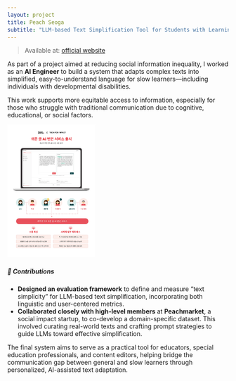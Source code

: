 ```yaml
---
layout: project
title: Peach Seoga
subtitle: "LLM-based Text Simplification Tool for Students with Learning Difficulties"
---
```


> Available at: [official website](https://ai.peachseoga.com/)

As part of a project aimed at reducing social information inequality, I worked as an **AI Engineer** to build a system that adapts complex texts into simplified, easy-to-understand language for slow learners—including individuals with developmental disabilities.

This work supports more equitable access to information, especially for those who struggle with traditional communication due to cognitive, educational, or social factors.

<!-- ![Project screenshot](../assets/projects/peachseoga/project_img.png) -->

<img src="../assets/projects/peachseoga/project_img.png" alt="Project screenshot" width="200"/>

##### 🔧 Contributions

* **Designed an evaluation framework** to define and measure “text simplicity” for LLM-based text simplification, incorporating both linguistic and user-centered metrics.
* **Collaborated closely with high-level members** at **Peachmarket**, a social impact startup, to co-develop a domain-specific dataset. This involved curating real-world texts and crafting prompt strategies to guide LLMs toward effective simplification.

The final system aims to serve as a practical tool for educators, special education professionals, and content editors, helping bridge the communication gap between general and slow learners through personalized, AI-assisted text adaptation.

